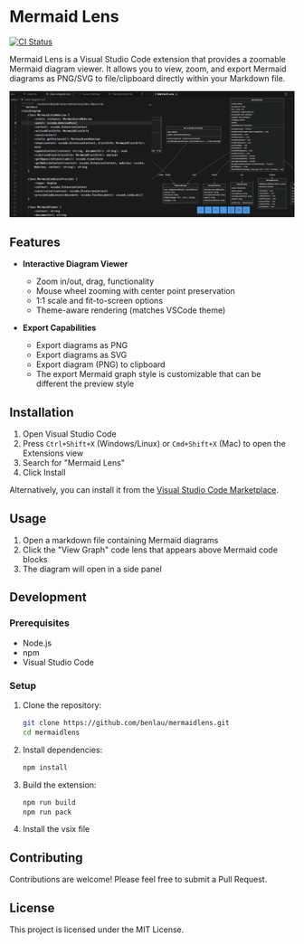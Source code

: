 # Mermaid Lens

[![CI Status](https://github.com/benlau/mermaidlens/workflows/CI/badge.svg)](https://github.com/benlau/mermaidlens/actions)

Mermaid Lens is a Visual Studio Code extension that provides a zoomable Mermaid diagram viewer. It allows you to view, zoom, and export Mermaid diagrams as PNG/SVG to file/clipboard directly within your Markdown file.

![Screenshoot](./docs/screenshot_001.png)

## Features

- **Interactive Diagram Viewer**
  - Zoom in/out, drag, functionality
  - Mouse wheel zooming with center point preservation
  - 1:1 scale and fit-to-screen options
  - Theme-aware rendering (matches VSCode theme)

- **Export Capabilities**
  - Export diagrams as PNG
  - Export diagrams as SVG
  - Export diagram (PNG) to clipboard
  - The export Mermaid graph style is customizable that can be different the preview style

## Installation

1. Open Visual Studio Code
2. Press `Ctrl+Shift+X` (Windows/Linux) or `Cmd+Shift+X` (Mac) to open the Extensions view
3. Search for "Mermaid Lens"
4. Click Install

Alternatively, you can install it from the [Visual Studio Code Marketplace](https://marketplace.visualstudio.com/items?itemName=ubw.mermaidlens).

## Usage

1. Open a markdown file containing Mermaid diagrams
2. Click the "View Graph" code lens that appears above Mermaid code blocks
3. The diagram will open in a side panel

## Development

### Prerequisites

- Node.js
- npm
- Visual Studio Code

### Setup

1. Clone the repository:
   ```bash
   git clone https://github.com/benlau/mermaidlens.git
   cd mermaidlens
   ```

2. Install dependencies:
   ```bash
   npm install
   ```

3. Build the extension:
   ```bash
   npm run build
   npm run pack
   ```

4. Install the vsix file

## Contributing

Contributions are welcome! Please feel free to submit a Pull Request.

## License

This project is licensed under the MIT License.